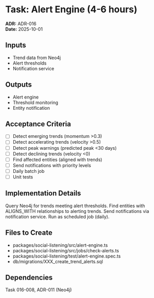 # Task: Alert Engine (4-6 hours)
**ADR:** ADR-016  
**Date:** 2025-10-01

## Inputs
- Trend data from Neo4j
- Alert thresholds
- Notification service

## Outputs
- Alert engine
- Threshold monitoring
- Entity notification

## Acceptance Criteria
- [ ] Detect emerging trends (momentum >0.3)
- [ ] Detect accelerating trends (velocity >0.5)
- [ ] Detect peak warnings (predicted peak <30 days)
- [ ] Detect declining trends (velocity <0)
- [ ] Find affected entities (aligned with trends)
- [ ] Send notifications with priority levels
- [ ] Daily batch job
- [ ] Unit tests

## Implementation Details
Query Neo4j for trends meeting alert thresholds. Find entities with ALIGNS_WITH relationships to alerting trends. Send notifications via notification service. Run as scheduled job (daily).

## Files to Create
- packages/social-listening/src/alert-engine.ts
- packages/social-listening/src/jobs/check-alerts.ts
- packages/social-listening/test/alert-engine.spec.ts
- db/migrations/XXX_create_trend_alerts.sql

## Dependencies
Task 016-008, ADR-011 (Neo4j)